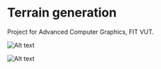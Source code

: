 # Terrain generation

Project for Advanced Computer Graphics, FIT VUT.

![Alt text](https://i.imgur.com/PeimkjL.png "Demo")

![Alt text](https://i.imgur.com/iTc1C1s.png "Demo planet")

